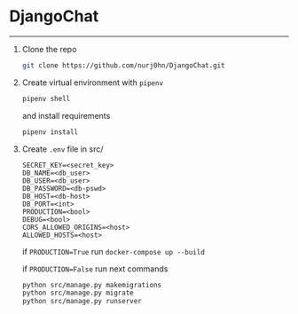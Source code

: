 # DjangoChat

--- 

1. Clone the repo
   ```sh
   git clone https://github.com/nurj0hn/DjangoChat.git
   ```
2. Create virtual environment with `pipenv`
   ```sh
   pipenv shell
   ```
   
   and install requirements
   ```sh
   pipenv install
   ````
  
3. Create `.env` file in src/
   ```.env
   SECRET_KEY=<secret_key>
   DB_NAME=<db_user>
   DB_USER=<db_user>
   DB_PASSWORD=<db-pswd>
   DB_HOST=<db-host>
   DB_PORT=<int>
   PRODUCTION=<bool>
   DEBUG=<bool>
   CORS_ALLOWED_ORIGINS=<host>
   ALLOWED_HOSTS=<host>
   ```
   
   
   if ```PRODUCTION=True```
      run ``` docker-compose up --build ```
    
   if ```PRODUCTION=False``` run next commands
   
      ```sh
      python src/manage.py makemigrations 
      python src/manage.py migrate  
      python src/manage.py runserver 
      ```
